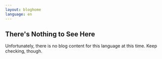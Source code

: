 ```yaml
---
layout: bloghome
language: en
---
```


## There's Nothing to See Here

Unfortunately, there is no blog content for this language at this time. Keep checking, though.

